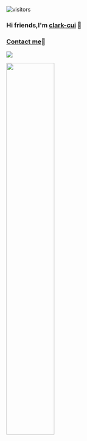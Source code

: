 ![visitors](https://visitor-badge.glitch.me/badge?page_id=clark-cui.visitor-badge)
### Hi friends,I'm [clark-cui](https://clark-cui.top) 👋

### [Contact me](mailto:rongchuancui@gmail.com)📮

![](https://github-readme-stats.vercel.app/api?username=clark-cui&count_private=true&show_icons=true&icon_color=0366d6&text_color=24292e&bg_color=ffffff&hide_title=true)

<img src="https://wakatime.com/share/@4f3f1e42-9b98-411c-a0de-6a27d90d96b1/6a2a1c07-96bc-471f-9481-b26838e422fd.svg" width="50%" height="50%" >
